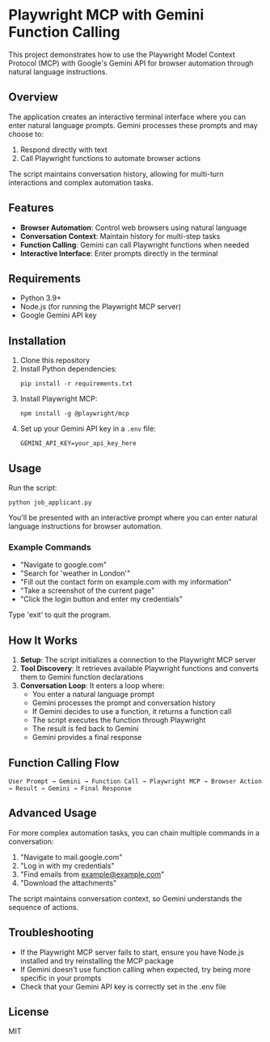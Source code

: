 # Playwright MCP with Gemini Function Calling

This project demonstrates how to use the Playwright Model Context Protocol (MCP) with Google's Gemini API for browser automation through natural language instructions.

## Overview

The application creates an interactive terminal interface where you can enter natural language prompts. Gemini processes these prompts and may choose to:

1. Respond directly with text
2. Call Playwright functions to automate browser actions

The script maintains conversation history, allowing for multi-turn interactions and complex automation tasks.

## Features

- **Browser Automation**: Control web browsers using natural language
- **Conversation Context**: Maintain history for multi-step tasks
- **Function Calling**: Gemini can call Playwright functions when needed
- **Interactive Interface**: Enter prompts directly in the terminal

## Requirements

- Python 3.9+
- Node.js (for running the Playwright MCP server)
- Google Gemini API key

## Installation

1. Clone this repository
2. Install Python dependencies:
   ```
   pip install -r requirements.txt
   ```
3. Install Playwright MCP:
   ```
   npm install -g @playwright/mcp
   ```
4. Set up your Gemini API key in a `.env` file:
   ```
   GEMINI_API_KEY=your_api_key_here
   ```

## Usage

Run the script:
```
python job_applicant.py
```

You'll be presented with an interactive prompt where you can enter natural language instructions for browser automation.

### Example Commands

- "Navigate to google.com"
- "Search for 'weather in London'"
- "Fill out the contact form on example.com with my information"
- "Take a screenshot of the current page"
- "Click the login button and enter my credentials"

Type 'exit' to quit the program.

## How It Works

1. **Setup**: The script initializes a connection to the Playwright MCP server
2. **Tool Discovery**: It retrieves available Playwright functions and converts them to Gemini function declarations
3. **Conversation Loop**: It enters a loop where:
   - You enter a natural language prompt
   - Gemini processes the prompt and conversation history
   - If Gemini decides to use a function, it returns a function call
   - The script executes the function through Playwright
   - The result is fed back to Gemini
   - Gemini provides a final response

## Function Calling Flow

```
User Prompt → Gemini → Function Call → Playwright MCP → Browser Action → Result → Gemini → Final Response
```

## Advanced Usage

For more complex automation tasks, you can chain multiple commands in a conversation:

1. "Navigate to mail.google.com"
2. "Log in with my credentials"
3. "Find emails from example@example.com"
4. "Download the attachments"

The script maintains conversation context, so Gemini understands the sequence of actions.

## Troubleshooting

- If the Playwright MCP server fails to start, ensure you have Node.js installed and try reinstalling the MCP package
- If Gemini doesn't use function calling when expected, try being more specific in your prompts
- Check that your Gemini API key is correctly set in the .env file

## License

MIT
